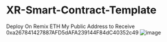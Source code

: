 # XR-Smart-Contract-Template
Deploy On Remix ETH
My Public Address to Receive 0xa267841427887AFD5dAFA239144F84dC40352c49
![image](https://user-images.githubusercontent.com/72155243/121793046-8dcfe380-cc25-11eb-831e-04722ecc5841.png)
